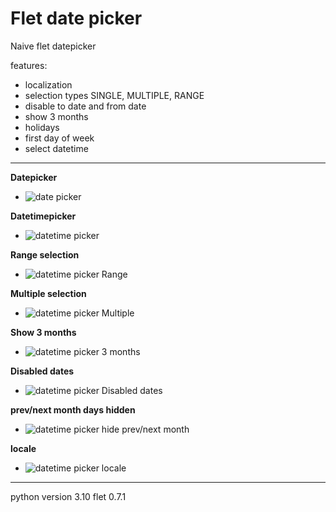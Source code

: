 # Flet date picker

Naive flet datepicker

features:
- localization
- selection types SINGLE, MULTIPLE, RANGE
- disable to date and from date
- show 3 months
- holidays
- first day of week
- select datetime

---

**Datepicker**
- ![date picker](assets/datepicker.png)

**Datetimepicker**

- ![datetime picker](assets/datetimepicker.png)

**Range selection**

- ![datetime picker Range](assets/datepicker_range.png)

**Multiple selection**

- ![datetime picker Multiple](assets/datepicker_multiple.png)

**Show 3 months**

- ![datetime picker 3 months](assets/datepicker_3_months.png)

**Disabled dates**

- ![datetime picker Disabled dates](assets/datepicker_disabled_dates.png)

**prev/next month days hidden**

- ![datetime picker hide prev/next month](assets/datepicker_hide_prev_next_month.png)

**locale**
- ![datetime picker locale](assets/datepicker_locale.png)

---

python version 3.10
flet 0.7.1
